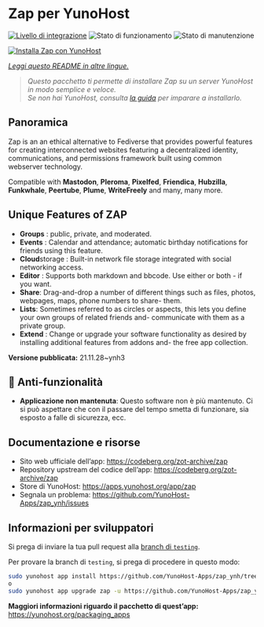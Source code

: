 <!--
N.B.: Questo README è stato automaticamente generato da <https://github.com/YunoHost/apps/tree/master/tools/readme_generator>
NON DEVE essere modificato manualmente.
-->

# Zap per YunoHost

[![Livello di integrazione](https://dash.yunohost.org/integration/zap.svg)](https://dash.yunohost.org/appci/app/zap) ![Stato di funzionamento](https://ci-apps.yunohost.org/ci/badges/zap.status.svg) ![Stato di manutenzione](https://ci-apps.yunohost.org/ci/badges/zap.maintain.svg)

[![Installa Zap con YunoHost](https://install-app.yunohost.org/install-with-yunohost.svg)](https://install-app.yunohost.org/?app=zap)

*[Leggi questo README in altre lingue.](./ALL_README.md)*

> *Questo pacchetto ti permette di installare Zap su un server YunoHost in modo semplice e veloce.*  
> *Se non hai YunoHost, consulta [la guida](https://yunohost.org/install) per imparare a installarlo.*

## Panoramica

Zap is an an ethical alternative to Fediverse that provides powerful features for creating interconnected websites featuring a decentralized identity, communications, and permissions framework built using common webserver technology.

Compatible with **Mastodon**, **Pleroma**, **Pixelfed**, **Friendica**, **Hubzilla**, **Funkwhale**, **Peertube**, **Plume**, **WriteFreely** and many, many more.

## Unique Features of ZAP

- **Groups** : public, private, and moderated.
- **Events** : Calendar and attendance; automatic birthday notifications for friends using this feature.
- **Cloud**storage : Built-in network file storage integrated with social networking access.
- **Editor** : Supports both markdown and bbcode. Use either or both - if you want.
- **Share**: Drag-and-drop a number of different things such as files, photos, webpages, maps, phone numbers to share- them.
- **Lists**: Sometimes referred to as circles or aspects, this lets you define your own groups of related friends and- communicate with them as a private group.
- **Extend** : Change or upgrade your software functionality as desired by installing additional features from addons and- the free app collection.


**Versione pubblicata:** 21.11.28~ynh3
## :red_circle: Anti-funzionalità

- **Applicazione non mantenuta**: Questo software non è più mantenuto. Ci si può aspettare che con il passare del tempo smetta di funzionare, sia esposto a falle di sicurezza, ecc.

## Documentazione e risorse

- Sito web ufficiale dell’app: <https://codeberg.org/zot-archive/zap>
- Repository upstream del codice dell’app: <https://codeberg.org/zot-archive/zap>
- Store di YunoHost: <https://apps.yunohost.org/app/zap>
- Segnala un problema: <https://github.com/YunoHost-Apps/zap_ynh/issues>

## Informazioni per sviluppatori

Si prega di inviare la tua pull request alla [branch di `testing`](https://github.com/YunoHost-Apps/zap_ynh/tree/testing).

Per provare la branch di `testing`, si prega di procedere in questo modo:

```bash
sudo yunohost app install https://github.com/YunoHost-Apps/zap_ynh/tree/testing --debug
o
sudo yunohost app upgrade zap -u https://github.com/YunoHost-Apps/zap_ynh/tree/testing --debug
```

**Maggiori informazioni riguardo il pacchetto di quest’app:** <https://yunohost.org/packaging_apps>
